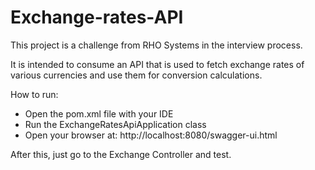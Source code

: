 # Exchange-rates-API

This project is a challenge from RHO Systems in the interview process.

It is intended to consume an API that is used to fetch exchange rates of various currencies and use them for conversion calculations.

How to run:
- Open the pom.xml file with your IDE 
- Run the ExchangeRatesApiApplication class
- Open your browser at: http://localhost:8080/swagger-ui.html

After this, just go to the Exchange Controller and test.
